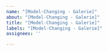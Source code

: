 ```yaml
---
name: "[Model-Changing - Galerie]"
about: "[Model-Changing - Galerie]"
title: "[Model-Changing - Galerie]"
labels: "[Model-Changing - Galerie]"
assignees: ''

---
```



